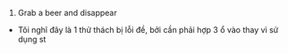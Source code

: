 1. Grab a beer and disappear
- Tôi nghĩ đây là 1 thử thách bị lỗi đề, bởi cần phải  hợp 3 ổ vào thay vì sử dụng st
